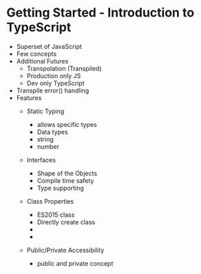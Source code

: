 # Getting Started - Introduction to TypeScript

- Superset of JavaScript
- Few concepts
- Additional Futures
	- Transpolation (Transpiled)
	- Production only JS
	- Dev only TypeScript
-  Transpile error() handling
-  Features
	- Static Typing
		- allows specific types
		- Data types
		- string
		- number

	- Interfaces
		- Shape of the Objects
		- Compile time safety
		- Type supporting

	- Class Properties
		- ES2015 class
		- Directly create class
		-
		-

	- Public/Private Accessibility
		- public and private concept